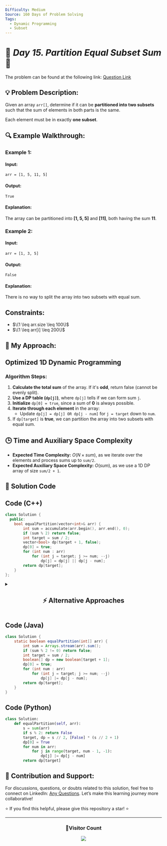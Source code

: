 ```yaml
---
Difficulty: Medium
Source: 160 Days of Problem Solving
Tags:
  - Dynamic Programming
  - Subset
---
```


# 🚀 _Day 15. Partition Equal Subset Sum_ 🧠

The problem can be found at the following link: [Question Link](https://www.geeksforgeeks.org/batch/gfg-160-problems/track/dynamic-programming-gfg-160/problem/subset-sum-problem2014)

## 💡 **Problem Description:**

Given an array `arr[]`, determine if it can be **partitioned into two subsets** such that the sum of elements in both parts is the same.

Each element must be in exactly **one subset**.

## 🔍 **Example Walkthrough:**

### **Example 1:**

#### **Input:**

```
arr = [1, 5, 11, 5]
```

#### **Output:**

```
True
```

#### **Explanation:**

The array can be partitioned into **[1, 5, 5]** and **[11]**, both having the sum **11**.

### **Example 2:**

#### **Input:**

```
arr = [1, 3, 5]
```

#### **Output:**

```
False
```

#### **Explanation:**

There is no way to split the array into two subsets with equal sum.

## **Constraints:**

- $\(1 \leq arr.size \leq 100\)$
- $\(1 \leq arr[i] \leq 200\)$

## 🎯 **My Approach:**

## **Optimized 1D Dynamic Programming**

### **Algorithm Steps:**

1. **Calculate the total sum** of the array. If it's **odd**, return false (cannot be evenly split).
2. **Use a DP table (`dp[j]`)**, where `dp[j]` tells if we can form sum `j`.
3. **Initialize** `dp[0] = true`, since a sum of **0** is always possible.
4. **Iterate through each element** in the array:
   - Update `dp[j] = dp[j] OR dp[j - num]` for `j = target` down to `num`.
5. If `dp[target]` is **true**, we can partition the array into two subsets with equal sum.

## 🕒 **Time and Auxiliary Space Complexity**

- **Expected Time Complexity:** $O(N \times sum)$, as we iterate over the elements and process sums up to `sum/2`.
- **Expected Auxiliary Space Complexity:** $O(sum)$, as we use a 1D DP array of size `sum/2 + 1`.

## 📝 **Solution Code**

## **Code (C++)**

```cpp
class Solution {
  public:
    bool equalPartition(vector<int>& arr) {
        int sum = accumulate(arr.begin(), arr.end(), 0);
        if (sum % 2) return false;
        int target = sum / 2;
        vector<bool> dp(target + 1, false);
        dp[0] = true;
        for (int num : arr)
            for (int j = target; j >= num; --j)
                dp[j] = dp[j] || dp[j - num];
        return dp[target];
    }
};
```

<details>
<summary><h2 align="center">⚡ Alternative Approaches</h2></summary>

## **2️⃣ Dynamic Programming (O(N×sum) Time, O(N×sum) Space) — 2D DP**

### **Algorithm Steps:**

1. Use a **2D DP table**, where `dp[i][j]` represents whether a subset with sum `j` can be formed using the first `i` elements.
2. **Base Case:**
   - `dp[0][0] = true` (sum 0 can be formed with zero elements).
   - `dp[i][0] = true` for all `i` (sum 0 is always achievable).
3. **Recurrence Relation:**  
   $\[
   dp[i][j] = dp[i-1][j] \quad \text{(exclude element)}
   $\]
   If `arr[i-1] ≤ j`, then:
   $\[
   dp[i][j] = dp[i-1][j] \text{ OR } dp[i-1][j - arr[i-1]]
   $\]
   (include element if possible).

```cpp
class Solution {
  public:
    bool equalPartition(vector<int>& arr) {
        int sum = accumulate(arr.begin(), arr.end(), 0);
        if (sum % 2) return false;
        int target = sum / 2;
        int n = arr.size();
        vector<vector<bool>> dp(n + 1, vector<bool>(target + 1, false));
        for (int i = 0; i <= n; i++) dp[i][0] = true;

        for (int i = 1; i <= n; i++) {
            for (int j = 1; j <= target; j++) {
                dp[i][j] = dp[i-1][j];
                if (j >= arr[i-1]) dp[i][j] = dp[i][j] || dp[i-1][j - arr[i-1]];
            }
        }
        return dp[n][target];
    }
};
```

✅ **Time Complexity:** `O(N × sum)`  
✅ **Space Complexity:** `O(N × sum)`

## **3️⃣ Recursive + Memoization (O(N×sum) Time, O(N×sum) Space)**

### **Algorithm Steps:**

1. Define a **recursive function** `canPartition(i, target)` that checks if a subset of `arr[0...i]` sums up to `target`.
2. **Base Cases:**
   - If `target == 0`, return `true`.
   - If `i < 0` or `target < 0`, return `false`.
3. **Recurrence Relation:**
   - Exclude `arr[i]`: `canPartition(i - 1, target)`.
   - Include `arr[i]` if `arr[i] ≤ target`: `canPartition(i - 1, target - arr[i])`.
4. **Use Memoization (`dp[i][target]`)** to avoid redundant calculations.

```cpp
class Solution {
  public:
    vector<vector<int>> dp;
    bool solve(vector<int>& arr, int i, int target) {
        if (target == 0) return true;
        if (i < 0 || target < 0) return false;
        if (dp[i][target] != -1) return dp[i][target];
        return dp[i][target] = solve(arr, i - 1, target) || solve(arr, i - 1, target - arr[i]);
    }

    bool equalPartition(vector<int>& arr) {
        int sum = accumulate(arr.begin(), arr.end(), 0);
        if (sum % 2) return false;
        int target = sum / 2, n = arr.size();
        dp.assign(n, vector<int>(target + 1, -1));
        return solve(arr, n - 1, target);
    }
};
```

✅ **Time Complexity:** `O(N × sum)`  
✅ **Space Complexity:** `O(N × sum) (recursion stack)`

## **Comparison of Approaches**

| **Approach**                | ⏱️ **Time Complexity** | 🗂️ **Space Complexity** | ✅ **Pros**                   | ⚠️ **Cons**               |
| --------------------------- | ---------------------- | ----------------------- | ----------------------------- | ------------------------- |
| **1D DP (Space Optimized)** | 🟡 `O(N × sum)`        | 🟢 `O(sum/2)`           | Best space-efficient solution | Requires careful indexing |
| **2D DP (Tabulation)**      | 🟡 `O(N × sum)`        | 🔴 `O(N × sum)`         | Intuitive approach            | High space usage          |
| **Recursive + Memoization** | 🟡 `O(N × sum)`        | 🔴 `O(N × sum)`         | Natural recursion flow        | Stack overhead            |

✅ **Best Choice?**

- **If optimizing space:** Use **1D DP (Space-Optimized)**.
- **If space is not a concern:** Use **2D DP (Tabulation)** for easier understanding.
- **For recursion lovers:** Use **Recursive + Memoization**.

</details>

## **Code (Java)**

```java
class Solution {
    static boolean equalPartition(int[] arr) {
        int sum = Arrays.stream(arr).sum();
        if (sum % 2 != 0) return false;
        int target = sum / 2;
        boolean[] dp = new boolean[target + 1];
        dp[0] = true;
        for (int num : arr)
            for (int j = target; j >= num; --j)
                dp[j] |= dp[j - num];
        return dp[target];
    }
}
```

## **Code (Python)**

```python
class Solution:
    def equalPartition(self, arr):
        s = sum(arr)
        if s % 2: return False
        target, dp = s // 2, [False] * (s // 2 + 1)
        dp[0] = True
        for num in arr:
            for j in range(target, num - 1, -1):
                dp[j] |= dp[j - num]
        return dp[target]
```

## 🎯 **Contribution and Support:**

For discussions, questions, or doubts related to this solution, feel free to connect on LinkedIn: [Any Questions](https://www.linkedin.com/in/patel-hetkumar-sandipbhai-8b110525a/). Let’s make this learning journey more collaborative!

⭐ If you find this helpful, please give this repository a star! ⭐

---

<div align="center">
  <h3><b>📍Visitor Count</b></h3>
</div>

<p align="center">
  <img src="https://profile-counter.glitch.me/Hunterdii/count.svg" />
</p>
